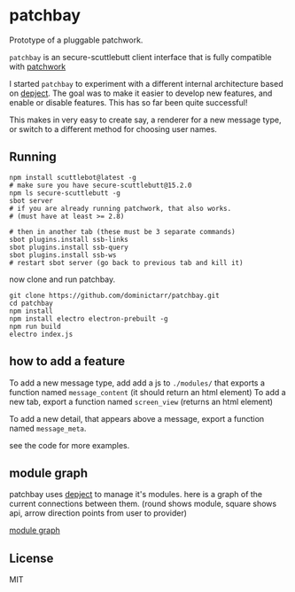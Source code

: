 # patchbay

Prototype of a pluggable patchwork.

`patchbay` is an secure-scuttlebutt client interface
that is fully compatible with [patchwork](https://github.com/ssbc/patchwork)

I started `patchbay` to experiment with a different internal architecture
based on [depject](https://github.com/dominictarr/depject). The goal was
to make it easier to develop new features, and enable or disable features.
This has so far been quite successful!

This makes in very easy to create say, a renderer for a new message type,
or switch to a different method for choosing user names.

## Running

```
npm install scuttlebot@latest -g
# make sure you have secure-scuttlebutt@15.2.0
npm ls secure-scuttlebutt -g
sbot server
# if you are already running patchwork, that also works.
# (must have at least >= 2.8)

# then in another tab (these must be 3 separate commands)
sbot plugins.install ssb-links
sbot plugins.install ssb-query
sbot plugins.install ssb-ws
# restart sbot server (go back to previous tab and kill it)
```
now clone and run patchbay.
```
git clone https://github.com/dominictarr/patchbay.git
cd patchbay
npm install
npm install electro electron-prebuilt -g
npm run build
electro index.js
```

## how to add a feature

To add a new message type, add add a js to `./modules/` that
exports a function named `message_content` (it should return an html element)
To add a new tab, export a function named `screen_view` (returns an html element)

To add a new detail, that appears above a message,
export a function named `message_meta`.

see the code for more examples.

## module graph

patchbay uses [depject](http://github.com/dominictarr/depject) to manage it's modules.
here is a graph of the current connections between them. (round shows module,
square shows api, arrow direction points from user to provider)

[module graph](./graph.svg)

## License

MIT





